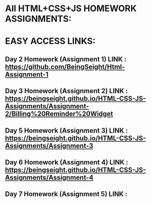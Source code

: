 # All HTML+CSS+JS HOMEWORK ASSIGNMENTS:
# EASY ACCESS LINKS:

## Day 2 Homework (Assignment 1) LINK : https://github.com/BeingSeight/Html-Assignment-1

## Day 3 Homework (Assignment 2) LINK : https://beingseight.github.io/HTML-CSS-JS-Assignments/Assignment-2/Billing%20Reminder%20Widget

## Day 5 Homework (Assignment 3) LINK : https://beingseight.github.io/HTML-CSS-JS-Assignments/Assignment-3

## Day 6 Homework (Assignment 4) LINK : https://beingseight.github.io/HTML-CSS-JS-Assignments/Assignment-4

## Day 7 Homework (Assignment 5) LINK : 
